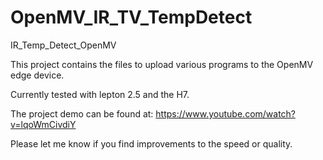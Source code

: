 # OpenMV_IR_TV_TempDetect
IR_Temp_Detect_OpenMV

This project contains the files to upload various programs to the OpenMV edge device.

Currently tested with lepton 2.5 and the H7.

The project demo can be found at:
https://www.youtube.com/watch?v=lqoWmCivdiY

Please let me know if you find improvements to the speed or quality.